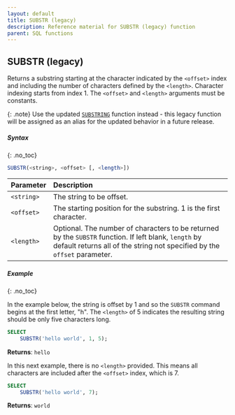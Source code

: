 ```yaml
---
layout: default
title: SUBSTR (legacy)
description: Reference material for SUBSTR (legacy) function
parent: SQL functions
---
```

## SUBSTR (legacy)

Returns a substring starting at the character indicated by the `<offset>` index and including the number of characters defined by the `<length>`. Character indexing starts from index 1. The `<offset>` and `<length>` arguments must be constants.

{: .note} 
Use the updated [`SUBSTRING`](./substring.md) function instead - this legacy function will be assigned as an alias for the updated behavior in a future release. 

##### Syntax
{: .no_toc}

```sql
SUBSTR(<string>, <offset> [, <length>])
```

| Parameter  | Description                                                                                                                                                                       |
| :---------- | :--------------------------------------------------------------------------------------------------------------------------------------------------------------------------------- |
| `<string>` | The string to be offset.                                                                                                                                                          |
| `<offset>` | The starting position for the substring. 1 is the first character.                                                                                                                |
| `<length>` | Optional. The number of characters to be returned by the `SUBSTR` function. If left blank, `length` by default returns all of the string not specified by the `offset` parameter. |

##### Example
{: .no_toc}

In the example below, the string is offset by 1 and so the `SUBSTR` command begins at the first letter, "h". The `<length>` of 5 indicates the resulting string should be only five characters long.

```sql
SELECT
	SUBSTR('hello world', 1, 5);
```

**Returns**: `hello`

In this next example, there is no `<length>` provided. This means all characters are included after the `<offset>` index, which is 7.

```sql
SELECT
	SUBSTR('hello world', 7);
```

**Returns**: `world`
